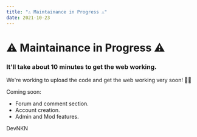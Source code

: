 ```yaml
---
title: "⚠️ Maintainance in Progress ⚠️"
date: 2021-10-23
---
```


<html>
  <body>
    <h1>
⚠️ Maintainance in Progress ⚠️
    </h1>
    <h3>
      It'll take about 10 minutes to get the web working.
    </h3>
    We're working to upload the code and get the web working very soon! 👨‍💻
   
Coming soon:
    
- Forum and comment section.
- Account creation.
- Admin and Mod features.

 DevNKN
  </body>
  </html>
  

